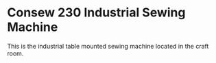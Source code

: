 # Consew 230 Industrial Sewing Machine

This is the industrial table mounted sewing machine located in the craft room.  
<!--stackedit_data:
eyJoaXN0b3J5IjpbODk2OTMwMzYxLC0xNzM3ODQ1ODEwXX0=
-->